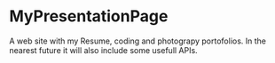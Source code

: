 # MyPresentationPage
A web site with my Resume, coding and photograpy portofolios. In the nearest future it will also include some usefull APIs.
